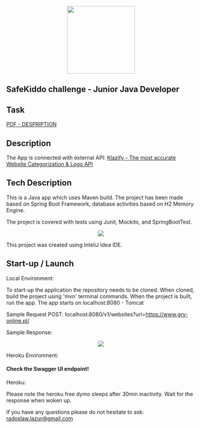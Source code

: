 <p align="center">
  <img width="180" height="180" src="https://safekiddo.com/wp-content/uploads/SafeKiddo-logo-horizontal-olivier.svg">
</p>

## SafeKiddo challenge -  Junior Java Developer</h1>

## Task

[PDF -  DESPRIPTION](https://drive.google.com/file/d/17Sr3eL_aTSGwqseqdFotql7glpn25QtB/view?usp=sharing)

## Description

The App is connected with external API: [Klazify - The most accurate Website Categorization & Logo API](https://www.klazify.com/) 

## Tech Description

This is a Java app which uses Maven build. The project has been made based on Spring Boot Framework, database activities based on H2 Memory Engine. 

The project is covered with tests using Junit, Mockito, and SpringBootTest.

<p align="center">
  <img width="" height="" src="https://zapodaj.net/images/ef26f544d15d5.png">
</p>

This project was created using InteliJ Idea IDE.

## Start-up / Launch

Local Environment:

To start-up the application the repository needs to be cloned. When cloned, build the project using 'mvn' terminal commands.
When the project is built, run the app.
The app starts on localhost:8080 - Tomcat

Sample Request POST: localhost:8080/v1/websites?url=https://www.gry-online.pl/

Sample Response:
<p align="center">
  <img width="" height="" src="https://zapodaj.net/images/1301e52337928.png">
</p>

Heroku Environment:



#### Check the Swagger UI endpoint!

Heroku:

Please note the heroku free dymo sleeps after 30min inactivity. Wait for the response when woken up.

If you have any questions please do not hesitate to ask: radoslaw.lazur@gmail.com

